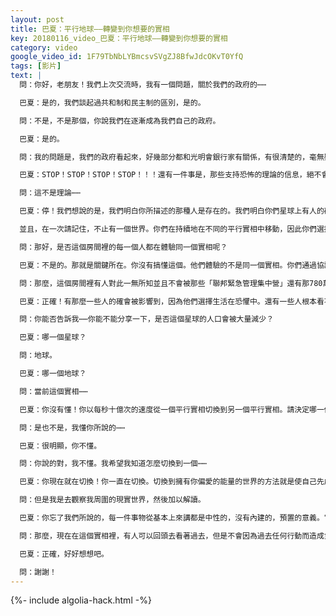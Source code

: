 ```yaml
---
layout: post
title: 巴夏：平行地球——轉變到你想要的實相
key: 20180116_video_巴夏：平行地球——轉變到你想要的實相
category: video
google_video_id: 1F79TbNbLYBmcsvSVgZJ8BfwJdcOKvT0YfQ
tags: [影片]
text: |
  問：你好，老朋友！我們上次交流時，我有一個問題，關於我們的政府的⋯⋯

  巴夏：是的，我們談起過共和制和民主制的區別，是的。

  問：不是，不是那個，你說我們在逐漸成為我們自己的政府。

  巴夏：是的。

  問：我的問題是，我們的政府看起來，好幾部分都和光明會銀行家有關係，有很清楚的，毫無疑問的是，有一些力量已經取得了控制權⋯⋯

  巴夏：STOP！STOP！STOP！STOP！！！還有一件事是，那些支持恐怖的理論的信息，絕不會從這個通靈管道里傳遞過來。（聽眾歡呼）

  問：這不是理論⋯⋯

  巴夏：停！我們想說的是，我們明白你所描述的那種人是存在的。我們明白你們星球上有人的確持有那種意圖。但是我們想指出的是，是你們所有人將他們置於那個位置的！因此，如果你們不想要他們的控制，那麼就把他們移走。給你們自己力量，來給他們力量成為真正的人，而不是被恐懼所驅使的人。（Empoweryourself to empower them to be true people and not people acting out of fear.）

  並且，在一次請記住，不止有一個世界。你們在持續地在不同的平行實相中移動，因此你們選擇怎樣的振動狀態，你們最終就會體驗哪一個平行實相中的地球。如果你們一直把注意力放在那些試圖掌控世界的人身上，一直把注意力放在恐懼上面，那就是你們將體驗到的。但是在同一時刻，那些將注意力集中在給自己力量的人，將最終體驗到另一個平行實相，在那個實相裡，那些人根本不存在。

  問：那好，是否這個房間裡的每一個人都在體驗同一個實相呢？

  巴夏：不是的。那就是關鍵所在。你沒有搞懂這個。他們體驗的不是同一個實相。你們通過協議體驗著類似的實相，但是他們實際上不是同一個。

  問：那麼，這個房間裡有人對此一無所知並且不會被那些「聯邦緊急管理集中營」還有那780萬件東西所影響了⋯⋯

  巴夏：正確！有那麼一些人的確會被影響到，因為他們選擇生活在恐懼中。還有一些人根本看不到這些，因為他們沒有生活在恐懼中。這是實實在在的。

  問：你能否告訴我⋯⋯你能不能分享一下，是否這個星球的人口會被大量減少？

  巴夏：哪一個星球？

  問：地球。

  巴夏：哪一個地球？

  問：當前這個實相⋯⋯

  巴夏：你沒有懂！你以每秒十億次的速度從一個平行實相切換到另一個平行實相。請決定哪一個是你喜歡的實相。有一些地球人口會衰減；有一些不會；任何你能想到的不同結果都是真實的。請切換到你喜歡的那個去。他們都是真實的。切換到你偏愛的那一個。完！你懂了嗎？他們都是真的，切換到你偏愛的那個吧。

  問：是也不是，我懂你所說的⋯⋯

  巴夏：很明顯，你不懂。

  問：你說的對，我不懂。我希望我知道怎麼切換到一個⋯⋯

  巴夏：你現在就在切換！你一直在切換。切換到擁有你偏愛的能量的世界的方法就是使自己先成為那種能量，不要再相信恐懼的信息。

  問：但是我是去觀察我周圍的現實世界，然後加以解讀。

  巴夏：你忘了我們所說的，每一件事物從基本上來講都是中性的，沒有內建的，預置的意義。它看起來是什麼樣子的無關緊要。記住，你們改變對於事物的判斷，並不是基於外部有否改變，而是基於你們是否與外界的改變共鳴，卻不是事物的外表如何。那樣，你就能知道你不會被任何你不喜歡的東西所影響。因為那是你自己創造的能量狀態，無論外界事物看起來像什麼，無論任何人對你有任何企圖，你不可能被別人的企圖影響到，除非你相信你能夠被影響，或者你選擇被影響。

  問：那麼，現在在這個實相裡，有人可以回頭去看著過去，但是不會因為過去任何行動而造成負面的結果？

  巴夏：正確，好好想想吧。

  問：謝謝！
---
```


{%- include algolia-hack.html -%}
